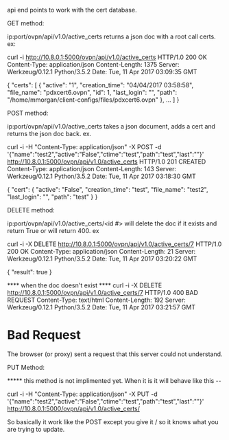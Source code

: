 api end points to work with the cert database.

GET method:

ip:port/ovpn/api/v1.0/active_certs returns a json doc with a root call certs. ex:

curl -i http://10.8.0.1:5000/ovpn/api/v1.0/active_certs
HTTP/1.0 200 OK
Content-Type: application/json
Content-Length: 1375
Server: Werkzeug/0.12.1 Python/3.5.2
Date: Tue, 11 Apr 2017 03:09:35 GMT

{
  "certs": [
    {
      "active": "1",
      "creation_time": "04/04/2017 03:58:58",
      "file_name": "pdxcert6.ovpn",
      "id": 1,
      "last_login": "",
      "path": "/home/mmorgan/client-configs/files/pdxcert6.ovpn"
    }, ...
    ]
}    


POST method:

ip:port/ovpn/api/v1.0/active_certs takes a json document, adds a cert and returns the json doc back. ex.

curl -i -H "Content-Type: application/json" -X POST -d '{"name":"test2","active":"False","ctime":"test","path":"test","last":""}' http://10.8.0.1:5000/ovpn/api/v1.0/active_certs
HTTP/1.0 201 CREATED
Content-Type: application/json
Content-Length: 143
Server: Werkzeug/0.12.1 Python/3.5.2
Date: Tue, 11 Apr 2017 03:18:30 GMT

{
  "cert": {
    "active": "False",
    "creation_time": "test",
    "file_name": "test2",
    "last_login": "",
    "path": "test"
  }
}

DELETE method:

ip:port/ovpn/api/v1.0/active_certs/<id #> will delete the doc if it exists and return True or will return 400. ex

curl -i -X DELETE http://10.8.0.1:5000/ovpn/api/v1.0/active_certs/7                                                                                 HTTP/1.0 200 OK
Content-Type: application/json
Content-Length: 21
Server: Werkzeug/0.12.1 Python/3.5.2
Date: Tue, 11 Apr 2017 03:20:22 GMT

{
  "result": true
}

**** when the doc doesn't exist ****
curl -i -X DELETE http://10.8.0.1:5000/ovpn/api/v1.0/active_certs/7                                                                                 HTTP/1.0 400 BAD REQUEST
Content-Type: text/html
Content-Length: 192
Server: Werkzeug/0.12.1 Python/3.5.2
Date: Tue, 11 Apr 2017 03:21:57 GMT

<!DOCTYPE HTML PUBLIC "-//W3C//DTD HTML 3.2 Final//EN">
<title>400 Bad Request</title>
<h1>Bad Request</h1>
<p>The browser (or proxy) sent a request that this server could not understand.</p>

PUT Method:

***** this method is not implimented yet. When it is it will behave like this --

curl -i -H "Content-Type: application/json" -X PUT -d \
'{"name":"test2","active":"False","ctime":"test","path":"test","last":""}' \
http://10.8.0.1:5000/ovpn/api/v1.0/active_certs/<id>

So basically it work like the POST except you give it /<id> so it knows what you are trying to update.







